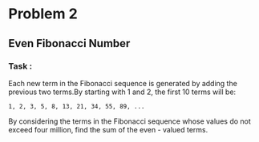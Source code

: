 # Problem 2

## Even Fibonacci Number
### Task : 
Each new term in the Fibonacci sequence is generated by adding the previous two terms.By starting with 1 and 2, the first 10 terms will be:

    1, 2, 3, 5, 8, 13, 21, 34, 55, 89, ...

By considering the terms in the Fibonacci sequence whose values do not exceed four million, find the sum of the even - valued terms.
